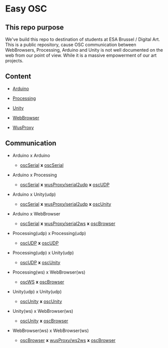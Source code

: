 # Easy OSC

## This repo purpose

We've build this repo to destination of students at ESA Brussel / Digital Art. This is a public repository, cause OSC communication between WebBrowsers, Processing, Arduino and Unity is not well documented on the web from our point of view. While it is a massive empowerment of our art projects. 

## Content

- [Arduino](./arduino)

- [Processing](./processing)

- [Unity](./unity)

- [WebBrowser](./webBrowser)

- [WusProxy](./wusProxy)

## Communication

- Arduino x Arduino
  
  - [oscSerial](./arduino#oscSerial) **x** [oscSerial](./arduino#oscSerial)

- Arduino x Processing
  
  - [oscSerial](./arduino#oscSerial) **x** [wusProxy/serial2udp](./wusProxy#serial2udp) **x** [oscUDP](./processing#oscudp)

- Arduino x Unity(udp)
  
  - [oscSerial](./arduino#oscSerial) **x** [wusProxy/serial2udp](./wusProxy#serial2udp) **x** [oscUnity](./unity#udp)

- Arduino x WebBrowser
  
  - [oscSerial](./arduino#oscSerial) **x** [wusProxy/serial2ws](./wusProxy#serial2ws) **x** [oscBrowser](./webBrowser)

- Processing(udp) x Processing(udp)
  
  - [oscUDP](./processing#oscudp) **x** [oscUDP](./processing#oscudp)

- Processing(udp) x Unity(udp)
  
  - [oscUDP](./processing#oscudp) **x** [oscUnity](./unity#udp)

- Processing(ws) x WebBrowser(ws)
  
  - [oscWS](./processing#oscws) **x** [oscBrowser](./webBrowser)

- Unity(udp) x Unity(udp)
  
  - [oscUnity](./unity#udp) **x** [oscUnity](./unity#udp)

- Unity(ws) x WebBrowser(ws)
  
  - [oscUnity](./unity#ws) **x** [oscBrowser](./webBrowser)

- WebBrowser(ws) x WebBrowser(ws)
  
  - [oscBrowser](./webBrowser) **x** [wusProxy/ws2ws](./wusProxy#ws2ws) **x** [oscBrowser](./webBrowser)
